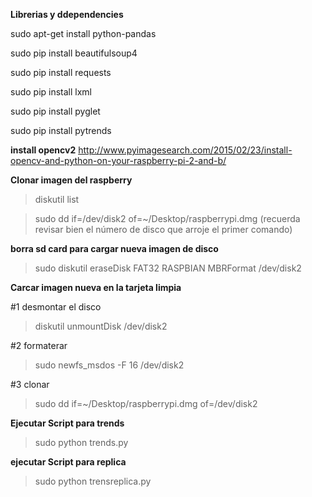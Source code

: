 

**Librerias y ddependencies**

sudo apt-get install python-pandas

sudo pip install beautifulsoup4

sudo pip install requests

sudo pip install lxml

sudo pip install pyglet

sudo pip install pytrends


**install opencv2**
http://www.pyimagesearch.com/2015/02/23/install-opencv-and-python-on-your-raspberry-pi-2-and-b/


**Clonar imagen del raspberry**

>diskutil list

>sudo dd if=/dev/disk2 of=~/Desktop/raspberrypi.dmg  (recuerda revisar bien el número de disco que arroje el primer comando)

**borra sd card para cargar nueva imagen de disco**
>sudo diskutil eraseDisk FAT32 RASPBIAN MBRFormat /dev/disk2

**Carcar imagen nueva en la tarjeta limpia**

#1 desmontar el disco
>diskutil unmountDisk /dev/disk2

#2 formaterar
>sudo newfs_msdos -F 16 /dev/disk2

#3 clonar
>sudo dd if=~/Desktop/raspberrypi.dmg of=/dev/disk2


**Ejecutar Script para trends**
>sudo python trends.py

**ejecutar Script para replica**
>sudo python trensreplica.py
